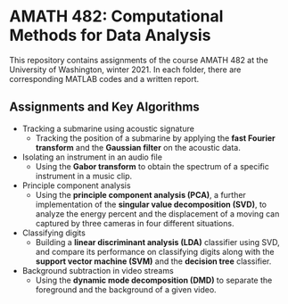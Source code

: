 # AMATH 482: Computational Methods for Data Analysis
This repository contains assignments of the course AMATH 482 at the University of Washington, winter 2021. In each folder, there are corresponding MATLAB codes and a written report.

## Assignments and Key Algorithms
* Tracking a submarine using acoustic signature
  * Tracking the position of a submarine by applying the **fast Fourier transform** and the **Gaussian filter** on the acoustic data.
* Isolating an instrument in an audio file
  * Using the **Gabor transform** to obtain the spectrum of a specific instrument in a music clip.
* Principle component analysis
  * Using the **principle component analysis (PCA)**, a further implementation of the **singular value decomposition (SVD)**, to analyze the energy percent and the displacement of a moving can captured by three cameras in four different situations.
* Classifying digits
  * Building a **linear discriminant analysis (LDA)** classifier using SVD, and compare its performance on classifying digits along with the **support vector machine (SVM)** and the **decision tree** classifier.
* Background subtraction in video streams
  * Using the **dynamic mode decomposition (DMD)** to separate the foreground and the background of a given video.
